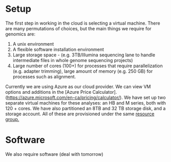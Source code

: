 # Setup
The first step in working in the cloud is selecting a virtual machine. There are many permutations of choices, but the main things we require for genomics are:
1. A unix environment
2. A flexible software installation environment
3. Large storage space - (e.g. 3TB/Illumina sequencing lane to handle intermediate files in whole genome sequencing projects)
4. Large number of cores (100+) for processes that require parallelization (e.g. adapter trimming), large amount of memory (e.g. 250 GB) for processes such as alignment. 

Currently we are using Azure as our cloud provider. We can view VM options and additions in the [Azure Price Calculator]. (https://azure.microsoft.com/en-ca/pricing/calculator/). We have set up two separate virtual machines for these analyses: an HB and M series, both with 120 + cores. We have also partitioned an 8TB and 32 TB storage disk, and a storage account. All of these are provisioned under the same [resource group.](https://learn.microsoft.com/en-us/azure/azure-resource-manager/management/manage-resource-groups-portal)

# Software
We also require software (deal with tomorrow)
